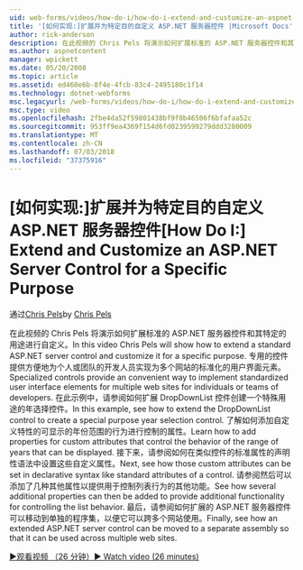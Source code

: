 ```yaml
---
uid: web-forms/videos/how-do-i/how-do-i-extend-and-customize-an-aspnet-server-control-for-a-specific-purpose
title: '[如何实现:]扩展并为特定目的自定义 ASP.NET 服务器控件 |Microsoft Docs'
author: rick-anderson
description: 在此视频的 Chris Pels 将演示如何扩展标准的 ASP.NET 服务器控件和其特定的用途进行自定义。 专用的控件提供 c...
ms.author: aspnetcontent
manager: wpickett
ms.date: 05/20/2008
ms.topic: article
ms.assetid: ed460e6b-8f4e-4fcb-83c4-2495180c1f14
ms.technology: dotnet-webforms
msc.legacyurl: /web-forms/videos/how-do-i/how-do-i-extend-and-customize-an-aspnet-server-control-for-a-specific-purpose
msc.type: video
ms.openlocfilehash: 2fbe4da52f59801438bf9f0b46506f6bfafaa52c
ms.sourcegitcommit: 953ff9ea4369f154d6fd0239599279ddd3280009
ms.translationtype: MT
ms.contentlocale: zh-CN
ms.lasthandoff: 07/03/2018
ms.locfileid: "37375916"
---
```

<a name="how-do-i-extend-and-customize-an-aspnet-server-control-for-a-specific-purpose"></a><span data-ttu-id="5cf8b-104">[如何实现:]扩展并为特定目的自定义 ASP.NET 服务器控件</span><span class="sxs-lookup"><span data-stu-id="5cf8b-104">[How Do I:] Extend and Customize an ASP.NET Server Control for a Specific Purpose</span></span>
====================
<span data-ttu-id="5cf8b-105">通过[Chris Pels](https://twitter.com/chrispels)</span><span class="sxs-lookup"><span data-stu-id="5cf8b-105">by [Chris Pels](https://twitter.com/chrispels)</span></span>

<span data-ttu-id="5cf8b-106">在此视频的 Chris Pels 将演示如何扩展标准的 ASP.NET 服务器控件和其特定的用途进行自定义。</span><span class="sxs-lookup"><span data-stu-id="5cf8b-106">In this video Chris Pels will show how to extend a standard ASP.NET server control and customize it for a specific purpose.</span></span> <span data-ttu-id="5cf8b-107">专用的控件提供方便地为个人或团队的开发人员实现为多个网站的标准化的用户界面元素。</span><span class="sxs-lookup"><span data-stu-id="5cf8b-107">Specialized controls provide an convenient way to implement standardized user interface elements for multiple web sites for individuals or teams of developers.</span></span> <span data-ttu-id="5cf8b-108">在此示例中，请参阅如何扩展 DropDownList 控件创建一个特殊用途的年选择控件。</span><span class="sxs-lookup"><span data-stu-id="5cf8b-108">In this example, see how to extend the DropDownList control to create a special purpose year selection control.</span></span> <span data-ttu-id="5cf8b-109">了解如何添加自定义特性的可显示的年份范围的行为进行控制的属性。</span><span class="sxs-lookup"><span data-stu-id="5cf8b-109">Learn how to add properties for custom attributes that control the behavior of the range of years that can be displayed.</span></span> <span data-ttu-id="5cf8b-110">接下来，请参阅如何在类似控件的标准属性的声明性语法中设置这些自定义属性。</span><span class="sxs-lookup"><span data-stu-id="5cf8b-110">Next, see how those custom attributes can be set in declarative syntax like standard attributes of a control.</span></span> <span data-ttu-id="5cf8b-111">请参阅然后可以添加了几种其他属性以提供用于控制列表行为的其他功能。</span><span class="sxs-lookup"><span data-stu-id="5cf8b-111">See how several additional properties can then be added to provide additional functionality for controlling the list behavior.</span></span> <span data-ttu-id="5cf8b-112">最后，请参阅如何扩展的 ASP.NET 服务器控件可以移动到单独的程序集，以便它可以跨多个网站使用。</span><span class="sxs-lookup"><span data-stu-id="5cf8b-112">Finally, see how an extended ASP.NET server control can be moved to a separate assembly so that it can be used across multiple web sites.</span></span>

[<span data-ttu-id="5cf8b-113">&#9654;观看视频 （26 分钟）</span><span class="sxs-lookup"><span data-stu-id="5cf8b-113">&#9654; Watch video (26 minutes)</span></span>](https://channel9.msdn.com/Blogs/ASP-NET-Site-Videos/how-do-i-extend-and-customize-an-aspnet-server-control-for-a-specific-purpose)
